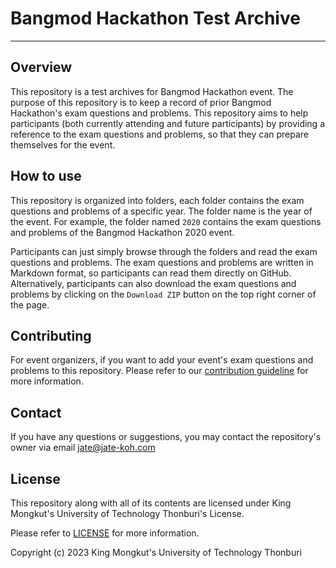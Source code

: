 # Bangmod Hackathon Test Archive

---

## Overview

This repository is a test archives for Bangmod Hackathon event. The purpose of this repository is to keep a record of prior Bangmod Hackathon's exam questions and problems. This repository aims to help participants (both currently attending and future participants) by providing a reference to the exam questions and problems, so that they can prepare themselves for the event.

## How to use

This repository is organized into folders, each folder contains the exam questions and problems of a specific year. The folder name is the year of the event. For example, the folder named `2020` contains the exam questions and problems of the Bangmod Hackathon 2020 event.

Participants can just simply browse through the folders and read the exam questions and problems. The exam questions and problems are written in Markdown format, so participants can read them directly on GitHub. Alternatively, participants can also download the exam questions and problems by clicking on the `Download ZIP` button on the top right corner of the page.

## Contributing

For event organizers, if you want to add your event's exam questions and problems to this repository. Please refer to our [contribution guideline](docs/contribution.md) for more information.

## Contact

If you have any questions or suggestions, you may contact the repository's owner via email [jate@jate-koh.com](mailto:jate@jate-koh.com)

## License

This repository along with all of its contents are licensed under King Mongkut's University of Technology Thonburi's License.

Please refer to [LICENSE](LICENSE) for more information.

Copyright (c) 2023 King Mongkut's University of Technology Thonburi


